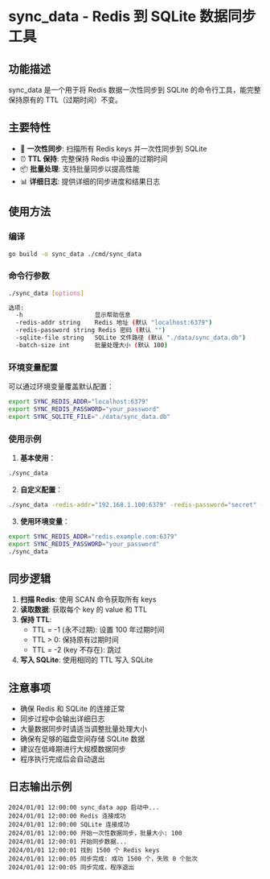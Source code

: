 # sync_data - Redis 到 SQLite 数据同步工具

## 功能描述

sync_data 是一个用于将 Redis 数据一次性同步到 SQLite 的命令行工具，能完整保持原有的 TTL（过期时间）不变。

## 主要特性

- 🔄 **一次性同步**: 扫描所有 Redis keys 并一次性同步到 SQLite
- ⏰ **TTL 保持**: 完整保持 Redis 中设置的过期时间
- 📦 **批量处理**: 支持批量同步以提高性能
- 📊 **详细日志**: 提供详细的同步进度和结果日志

## 使用方法

### 编译

```bash
go build -o sync_data ./cmd/sync_data
```

### 命令行参数

```bash
./sync_data [options]

选项:
  -h                    显示帮助信息
  -redis-addr string    Redis 地址 (默认 "localhost:6379")
  -redis-password string Redis 密码 (默认 "")
  -sqlite-file string   SQLite 文件路径 (默认 "./data/sync_data.db")
  -batch-size int       批量处理大小 (默认 100)
```

### 环境变量配置

可以通过环境变量覆盖默认配置：

```bash
export SYNC_REDIS_ADDR="localhost:6379"
export SYNC_REDIS_PASSWORD="your_password"
export SYNC_SQLITE_FILE="./data/sync_data.db"
```

### 使用示例

1. **基本使用**：
```bash
./sync_data
```

2. **自定义配置**：
```bash
./sync_data -redis-addr="192.168.1.100:6379" -redis-password="secret" -batch-size=200
```

3. **使用环境变量**：
```bash
export SYNC_REDIS_ADDR="redis.example.com:6379"
export SYNC_REDIS_PASSWORD="your_password"
./sync_data
```

## 同步逻辑

1. **扫描 Redis**: 使用 SCAN 命令获取所有 keys
2. **读取数据**: 获取每个 key 的 value 和 TTL
3. **保持 TTL**: 
   - TTL = -1 (永不过期): 设置 100 年过期时间
   - TTL > 0: 保持原有过期时间
   - TTL = -2 (key 不存在): 跳过
4. **写入 SQLite**: 使用相同的 TTL 写入 SQLite

## 注意事项

- 确保 Redis 和 SQLite 的连接正常
- 同步过程中会输出详细日志
- 大量数据同步时请适当调整批量处理大小
- 确保有足够的磁盘空间存储 SQLite 数据
- 建议在低峰期进行大规模数据同步
- 程序执行完成后会自动退出

## 日志输出示例

```
2024/01/01 12:00:00 sync_data app 启动中...
2024/01/01 12:00:00 Redis 连接成功
2024/01/01 12:00:00 SQLite 连接成功
2024/01/01 12:00:00 开始一次性数据同步，批量大小: 100
2024/01/01 12:00:01 开始同步数据...
2024/01/01 12:00:01 找到 1500 个 Redis keys
2024/01/01 12:00:05 同步完成: 成功 1500 个，失败 0 个批次
2024/01/01 12:00:05 同步完成，程序退出
``` 
